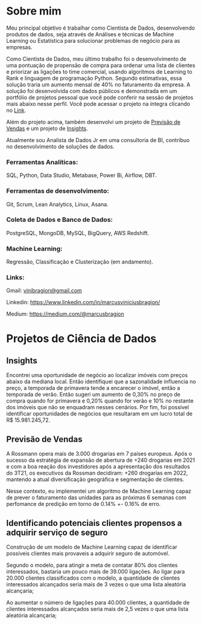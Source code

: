 # Sobre mim

Meu principal objetivo é trabalhar como Cientista de Dados, desenvolvendo produtos de dados, seja através de Análises e técnicas de Machine Learning ou Estatística para solucionar problemas de negócio para as empresas.

Como Cientista de Dados, meu último trabalho foi o desenvolvimento de uma pontuação de propensão de compra para ordenar uma lista de clientes e priorizar as ligações to time comercial, usando algoritmos de Learning to Rank e linguagem de programação Python. Segundo estimativas, essa solução traria um aumento mensal de 40% no faturamento da empresa. A solução foi desenvolvida com dados públicos e demonstrada em um portfólio de projetos pessoal que você pode conferir na sessão de projetos mais abaixo nesse perfil. Você pode acessar o projeto na íntegra clicando no <a href="https://github.com/marcusbraggion/ranking-clientes">Link</a>.

Além do projeto acima, também desenvolvi um projeto de <a href="https://github.com/marcusbraggion/forecasting_vendas">Previsão de Vendas</a> e um projeto de <a href="https://github.com/marcusbraggion/analise_exploratoria">Insights</a>.

Atualmente sou Analista de Dados Jr em uma consultoria de BI, contribuo no desenvolvimento de soluções de dados.

### Ferramentas Analíticas: 

 SQL, Python, Data Studio, Metabase, Power Bi, Airflow, DBT.

### Ferramentas de desenvolvimento: 

Git, Scrum, Lean Analytics, Linux, Asana.

### Coleta de Dados e Banco de Dados:

PostgreSQL, MongoDB, MySQL, BigQuery, AWS Redshift.

### Machine Learning:

Regressão, Classificação e Clusterização (em andamento).

### Links:

Gmail: vinibragion@gmail.com

Linkedin: https://www.linkedin.com/in/marcusviniciusbragion/

Medium: https://medium.com/@marcusbragion

# Projetos de Ciência de Dados

## Insights

Encontrei uma oportunidade de negócio ao localizar imóveis com preços abaixo da mediana local. Então identifiquei que a sazonalidade influencia no preço, a temporada de primavera tende a encarecer o imóvel, então a temporada de verão. Então sugeri um aumento de 0,30% no preço de compra quando for primavera e 0,20% quando for verão e 10% no restante dos imóveis que não se enquadram nesses cenários. Por fim, foi possível identificar oportunidades de negócios que resultaram em um lucro total de R$ 15.981.245,72.

## Previsão de Vendas

A Rossmann opera mais de 3.000 drogarias em 7 países europeus. Após o sucesso da estratégia de expansão de abertura de +240 drogarias em 2021 e com a boa reação dos investidores após a apresentação dos resultados do 3T21, os executivos da Rossman decidiram: +260 drogarias em 2022, mantendo a atual diversificação geográfica e segmentação de clientes. 

Nesse contexto, eu implementei um algoritmo de Machine Learning capaz de prever o faturamento das unidades para as próximas 6 semanas com perfomance de predição em torno de 0.14% +- 0.16% de erro.

## Identificando potenciais clientes propensos a adquirir serviço de seguro

Construção de um modelo de Machine Learning capaz de identificar possíveis clientes mais provaveis a adquirir seguro de automóvel. 

Segundo o modelo, para atingir a meta de contatar 80% dos clientes interessados, bastaria um pouco mais de 39.000 ligações. Ao ligar para 20.000 clientes classificados com o modelo, a quantidade de clientes interessados ​​alcançados seria mais de 3 vezes o que uma lista aleatória alcançaria;

Ao aumentar o número de ligações para 40.000 clientes, a quantidade de clientes interessados ​​alcançados seria mais de 2,5 vezes o que uma lista aleatória alcançaria;
